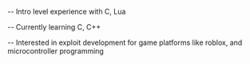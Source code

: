 


-- Intro level experience with C, Lua

-- Currently learning C, C++

-- Interested in exploit development for game platforms like roblox, and microcontroller programming


